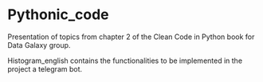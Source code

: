 # Pythonic_code
Presentation of topics from chapter 2 of the Clean Code in Python book for Data Galaxy group. 

Histogram_english contains the functionalities to be implemented in the project a telegram bot.

